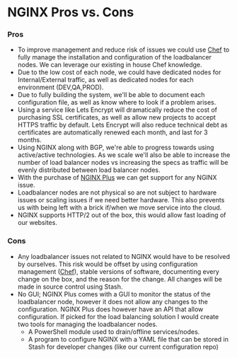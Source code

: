 # NGINX Pros vs. Cons


### Pros

- To improve management and reduce risk of issues we could use [Chef](https://chef.io/) to fully manage the installation and configuration of the loadbalancer nodes. We can leverage our existing in house Chef knowledge.
- Due to the low cost of each node, we could have dedicated nodes for Internal/External traffic, as well as dedicated nodes for each environment (DEV,QA,PROD).
- Due to fully building the system, we'll be able to document each configuration file, as well as know where to look if a problem arises.
- Using a service like Lets Encrypt will dramatically reduce the cost of purchasing SSL certificates, as well as allow new projects to accept HTTPS traffic by default. Lets Encrypt will also reduce technical debt as certificates are automatically renewed each month, and last for 3 months.
- Using NGINX along with BGP, we're able to progress towards using active/active technologies. As we scale we'll also be able to increase the number of load balancer nodes vs increasing the specs as traffic will be evenly distributed between load balancer nodes.
- With the purchase of [NGINX Plus](https://www.nginx.com/products/pricing/) we can get support for any NGINX issue.
- Loadbalancer nodes are not physical so are not subject to hardware issues or scaling issues if we need better hardware. This also prevents us with being left with a brick if/when we move service into the cloud.
- NGINX supports HTTP/2 out of the box, this would allow fast loading of our websites.


### Cons

- Any loadbalancer issues not related to NGINX would have to be resolved by ourselves. This risk would be offset by using configuration management ([Chef](https://www.chef.io/)), stable versions of software, documenting every change on the box, and the reason for the change. All changes will be made in source control using Stash.
- No GUI; NGINX Plus comes with a GUI to monitor the status of the loadbalancer node, however it does not allow any changes to the configuration. NGINX Plus does however have an API that allow configuration. If picked for the load balancing solution I would create two tools for managing the loadbalancer nodes.
  - A PowerShell module used to drain/offline services/nodes.
  - A program to configure NGINX with a YAML file that can be stored in Stash for developer changes (like our current configuration repo)
